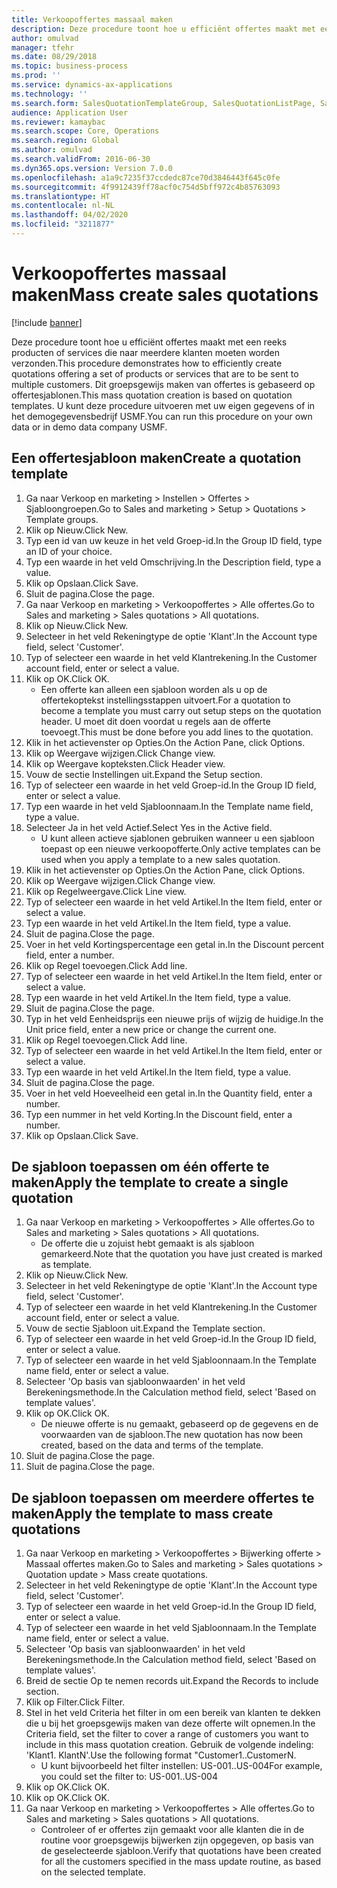 ```yaml
---
title: Verkoopoffertes massaal maken
description: Deze procedure toont hoe u efficiënt offertes maakt met een reeks producten of services die naar meerdere klanten moeten worden verzonden.
author: omulvad
manager: tfehr
ms.date: 08/29/2018
ms.topic: business-process
ms.prod: ''
ms.service: dynamics-ax-applications
ms.technology: ''
ms.search.form: SalesQuotationTemplateGroup, SalesQuotationListPage, SalesCreateQuotation, SalesQuotationTable, SysQueryForm
audience: Application User
ms.reviewer: kamaybac
ms.search.scope: Core, Operations
ms.search.region: Global
ms.author: omulvad
ms.search.validFrom: 2016-06-30
ms.dyn365.ops.version: Version 7.0.0
ms.openlocfilehash: a1a9c7235f37ccdedc87ce70d3846443f645c0fe
ms.sourcegitcommit: 4f9912439ff78acf0c754d5bff972c4b85763093
ms.translationtype: HT
ms.contentlocale: nl-NL
ms.lasthandoff: 04/02/2020
ms.locfileid: "3211877"
---
```

# <a name="mass-create-sales-quotations"></a><span data-ttu-id="e5377-103">Verkoopoffertes massaal maken</span><span class="sxs-lookup"><span data-stu-id="e5377-103">Mass create sales quotations</span></span>

[!include [banner](../../includes/banner.md)]

<span data-ttu-id="e5377-104">Deze procedure toont hoe u efficiënt offertes maakt met een reeks producten of services die naar meerdere klanten moeten worden verzonden.</span><span class="sxs-lookup"><span data-stu-id="e5377-104">This procedure demonstrates how to efficiently create quotations offering a set of products or services that are to be sent to multiple customers.</span></span> <span data-ttu-id="e5377-105">Dit groepsgewijs maken van offertes is gebaseerd op offertesjablonen.</span><span class="sxs-lookup"><span data-stu-id="e5377-105">This mass quotation creation is based on quotation templates.</span></span> <span data-ttu-id="e5377-106">U kunt deze procedure uitvoeren met uw eigen gegevens of in het demogegevensbedrijf USMF.</span><span class="sxs-lookup"><span data-stu-id="e5377-106">You can run this procedure on your own data or in demo data company USMF.</span></span>


## <a name="create-a-quotation-template"></a><span data-ttu-id="e5377-107">Een offertesjabloon maken</span><span class="sxs-lookup"><span data-stu-id="e5377-107">Create a quotation template</span></span>
1. <span data-ttu-id="e5377-108">Ga naar Verkoop en marketing > Instellen > Offertes > Sjabloongroepen.</span><span class="sxs-lookup"><span data-stu-id="e5377-108">Go to Sales and marketing > Setup > Quotations > Template groups.</span></span>
2. <span data-ttu-id="e5377-109">Klik op Nieuw.</span><span class="sxs-lookup"><span data-stu-id="e5377-109">Click New.</span></span>
3. <span data-ttu-id="e5377-110">Typ een id van uw keuze in het veld Groep-id.</span><span class="sxs-lookup"><span data-stu-id="e5377-110">In the Group ID field, type an ID of your choice.</span></span>
4. <span data-ttu-id="e5377-111">Typ een waarde in het veld Omschrijving.</span><span class="sxs-lookup"><span data-stu-id="e5377-111">In the Description field, type a value.</span></span>
5. <span data-ttu-id="e5377-112">Klik op Opslaan.</span><span class="sxs-lookup"><span data-stu-id="e5377-112">Click Save.</span></span>
6. <span data-ttu-id="e5377-113">Sluit de pagina.</span><span class="sxs-lookup"><span data-stu-id="e5377-113">Close the page.</span></span>
7. <span data-ttu-id="e5377-114">Ga naar Verkoop en marketing > Verkoopoffertes > Alle offertes.</span><span class="sxs-lookup"><span data-stu-id="e5377-114">Go to Sales and marketing > Sales quotations > All quotations.</span></span>
8. <span data-ttu-id="e5377-115">Klik op Nieuw.</span><span class="sxs-lookup"><span data-stu-id="e5377-115">Click New.</span></span>
9. <span data-ttu-id="e5377-116">Selecteer in het veld Rekeningtype de optie 'Klant'.</span><span class="sxs-lookup"><span data-stu-id="e5377-116">In the Account type field, select 'Customer'.</span></span>
10. <span data-ttu-id="e5377-117">Typ of selecteer een waarde in het veld Klantrekening.</span><span class="sxs-lookup"><span data-stu-id="e5377-117">In the Customer account field, enter or select a value.</span></span>
11. <span data-ttu-id="e5377-118">Klik op OK.</span><span class="sxs-lookup"><span data-stu-id="e5377-118">Click OK.</span></span>
    * <span data-ttu-id="e5377-119">Een offerte kan alleen een sjabloon worden als u op de offertekoptekst instellingsstappen uitvoert.</span><span class="sxs-lookup"><span data-stu-id="e5377-119">For a quotation to become a template you must carry out  setup steps on the quotation header.</span></span> <span data-ttu-id="e5377-120">U moet dit doen voordat u regels aan de offerte toevoegt.</span><span class="sxs-lookup"><span data-stu-id="e5377-120">This must be done before you add lines to the quotation.</span></span>   
12. <span data-ttu-id="e5377-121">Klik in het actievenster op Opties.</span><span class="sxs-lookup"><span data-stu-id="e5377-121">On the Action Pane, click Options.</span></span>
13. <span data-ttu-id="e5377-122">Klik op Weergave wijzigen.</span><span class="sxs-lookup"><span data-stu-id="e5377-122">Click Change view.</span></span>
14. <span data-ttu-id="e5377-123">Klik op Weergave kopteksten.</span><span class="sxs-lookup"><span data-stu-id="e5377-123">Click Header view.</span></span>
15. <span data-ttu-id="e5377-124">Vouw de sectie Instellingen uit.</span><span class="sxs-lookup"><span data-stu-id="e5377-124">Expand the Setup section.</span></span>
16. <span data-ttu-id="e5377-125">Typ of selecteer een waarde in het veld Groep-id.</span><span class="sxs-lookup"><span data-stu-id="e5377-125">In the Group ID field, enter or select a value.</span></span>
17. <span data-ttu-id="e5377-126">Typ een waarde in het veld Sjabloonnaam.</span><span class="sxs-lookup"><span data-stu-id="e5377-126">In the Template name field, type a value.</span></span>
18. <span data-ttu-id="e5377-127">Selecteer Ja in het veld Actief.</span><span class="sxs-lookup"><span data-stu-id="e5377-127">Select Yes in the Active field.</span></span>
    * <span data-ttu-id="e5377-128">U kunt alleen actieve sjablonen gebruiken wanneer u een sjabloon toepast op een nieuwe verkoopofferte.</span><span class="sxs-lookup"><span data-stu-id="e5377-128">Only active templates can be used when you apply a template to a new sales quotation.</span></span>  
19. <span data-ttu-id="e5377-129">Klik in het actievenster op Opties.</span><span class="sxs-lookup"><span data-stu-id="e5377-129">On the Action Pane, click Options.</span></span>
20. <span data-ttu-id="e5377-130">Klik op Weergave wijzigen.</span><span class="sxs-lookup"><span data-stu-id="e5377-130">Click Change view.</span></span>
21. <span data-ttu-id="e5377-131">Klik op Regelweergave.</span><span class="sxs-lookup"><span data-stu-id="e5377-131">Click Line view.</span></span>
22. <span data-ttu-id="e5377-132">Typ of selecteer een waarde in het veld Artikel.</span><span class="sxs-lookup"><span data-stu-id="e5377-132">In the Item field, enter or select a value.</span></span>
23. <span data-ttu-id="e5377-133">Typ een waarde in het veld Artikel.</span><span class="sxs-lookup"><span data-stu-id="e5377-133">In the Item field, type a value.</span></span>
24. <span data-ttu-id="e5377-134">Sluit de pagina.</span><span class="sxs-lookup"><span data-stu-id="e5377-134">Close the page.</span></span>
25. <span data-ttu-id="e5377-135">Voer in het veld Kortingspercentage een getal in.</span><span class="sxs-lookup"><span data-stu-id="e5377-135">In the Discount percent field, enter a number.</span></span>
26. <span data-ttu-id="e5377-136">Klik op Regel toevoegen.</span><span class="sxs-lookup"><span data-stu-id="e5377-136">Click Add line.</span></span>
27. <span data-ttu-id="e5377-137">Typ of selecteer een waarde in het veld Artikel.</span><span class="sxs-lookup"><span data-stu-id="e5377-137">In the Item field, enter or select a value.</span></span>
28. <span data-ttu-id="e5377-138">Typ een waarde in het veld Artikel.</span><span class="sxs-lookup"><span data-stu-id="e5377-138">In the Item field, type a value.</span></span>
29. <span data-ttu-id="e5377-139">Sluit de pagina.</span><span class="sxs-lookup"><span data-stu-id="e5377-139">Close the page.</span></span>
30. <span data-ttu-id="e5377-140">Typ in het veld Eenheidsprijs een nieuwe prijs of wijzig de huidige.</span><span class="sxs-lookup"><span data-stu-id="e5377-140">In the Unit price field, enter a new price or change the current one.</span></span>
31. <span data-ttu-id="e5377-141">Klik op Regel toevoegen.</span><span class="sxs-lookup"><span data-stu-id="e5377-141">Click Add line.</span></span>
32. <span data-ttu-id="e5377-142">Typ of selecteer een waarde in het veld Artikel.</span><span class="sxs-lookup"><span data-stu-id="e5377-142">In the Item field, enter or select a value.</span></span>
33. <span data-ttu-id="e5377-143">Typ een waarde in het veld Artikel.</span><span class="sxs-lookup"><span data-stu-id="e5377-143">In the Item field, type a value.</span></span>
34. <span data-ttu-id="e5377-144">Sluit de pagina.</span><span class="sxs-lookup"><span data-stu-id="e5377-144">Close the page.</span></span>
35. <span data-ttu-id="e5377-145">Voer in het veld Hoeveelheid een getal in.</span><span class="sxs-lookup"><span data-stu-id="e5377-145">In the Quantity field, enter a number.</span></span>
36. <span data-ttu-id="e5377-146">Typ een nummer in het veld Korting.</span><span class="sxs-lookup"><span data-stu-id="e5377-146">In the Discount field, enter a number.</span></span>
37. <span data-ttu-id="e5377-147">Klik op Opslaan.</span><span class="sxs-lookup"><span data-stu-id="e5377-147">Click Save.</span></span>

## <a name="apply-the-template-to-create-a-single-quotation"></a><span data-ttu-id="e5377-148">De sjabloon toepassen om één offerte te maken</span><span class="sxs-lookup"><span data-stu-id="e5377-148">Apply the template to create a single quotation</span></span>
1. <span data-ttu-id="e5377-149">Ga naar Verkoop en marketing > Verkoopoffertes > Alle offertes.</span><span class="sxs-lookup"><span data-stu-id="e5377-149">Go to Sales and marketing > Sales quotations > All quotations.</span></span>
    * <span data-ttu-id="e5377-150">De offerte die u zojuist hebt gemaakt is als sjabloon gemarkeerd.</span><span class="sxs-lookup"><span data-stu-id="e5377-150">Note that the quotation you have just created is marked as template.</span></span>  
2. <span data-ttu-id="e5377-151">Klik op Nieuw.</span><span class="sxs-lookup"><span data-stu-id="e5377-151">Click New.</span></span>
3. <span data-ttu-id="e5377-152">Selecteer in het veld Rekeningtype de optie 'Klant'.</span><span class="sxs-lookup"><span data-stu-id="e5377-152">In the Account type field, select 'Customer'.</span></span>
4. <span data-ttu-id="e5377-153">Typ of selecteer een waarde in het veld Klantrekening.</span><span class="sxs-lookup"><span data-stu-id="e5377-153">In the Customer account field, enter or select a value.</span></span>
5. <span data-ttu-id="e5377-154">Vouw de sectie Sjabloon uit.</span><span class="sxs-lookup"><span data-stu-id="e5377-154">Expand the Template section.</span></span>
6. <span data-ttu-id="e5377-155">Typ of selecteer een waarde in het veld Groep-id.</span><span class="sxs-lookup"><span data-stu-id="e5377-155">In the Group ID field, enter or select a value.</span></span>
7. <span data-ttu-id="e5377-156">Typ of selecteer een waarde in het veld Sjabloonnaam.</span><span class="sxs-lookup"><span data-stu-id="e5377-156">In the Template name field, enter or select a value.</span></span>
8. <span data-ttu-id="e5377-157">Selecteer 'Op basis van sjabloonwaarden' in het veld Berekeningsmethode.</span><span class="sxs-lookup"><span data-stu-id="e5377-157">In the Calculation method field, select 'Based on template values'.</span></span>
9. <span data-ttu-id="e5377-158">Klik op OK.</span><span class="sxs-lookup"><span data-stu-id="e5377-158">Click OK.</span></span>
    * <span data-ttu-id="e5377-159">De nieuwe offerte is nu gemaakt, gebaseerd op de gegevens en de voorwaarden van de sjabloon.</span><span class="sxs-lookup"><span data-stu-id="e5377-159">The new quotation has now been created, based on the data and terms of the template.</span></span>  
10. <span data-ttu-id="e5377-160">Sluit de pagina.</span><span class="sxs-lookup"><span data-stu-id="e5377-160">Close the page.</span></span>
11. <span data-ttu-id="e5377-161">Sluit de pagina.</span><span class="sxs-lookup"><span data-stu-id="e5377-161">Close the page.</span></span>

## <a name="apply-the-template-to-mass-create-quotations"></a><span data-ttu-id="e5377-162">De sjabloon toepassen om meerdere offertes te maken</span><span class="sxs-lookup"><span data-stu-id="e5377-162">Apply the template to mass create quotations</span></span>
1. <span data-ttu-id="e5377-163">Ga naar Verkoop en marketing > Verkoopoffertes > Bijwerking offerte > Massaal offertes maken.</span><span class="sxs-lookup"><span data-stu-id="e5377-163">Go to Sales and marketing > Sales quotations > Quotation update > Mass create quotations.</span></span>
2. <span data-ttu-id="e5377-164">Selecteer in het veld Rekeningtype de optie 'Klant'.</span><span class="sxs-lookup"><span data-stu-id="e5377-164">In the Account type field, select 'Customer'.</span></span>
3. <span data-ttu-id="e5377-165">Typ of selecteer een waarde in het veld Groep-id.</span><span class="sxs-lookup"><span data-stu-id="e5377-165">In the Group ID field, enter or select a value.</span></span>
4. <span data-ttu-id="e5377-166">Typ of selecteer een waarde in het veld Sjabloonnaam.</span><span class="sxs-lookup"><span data-stu-id="e5377-166">In the Template name field, enter or select a value.</span></span>
5. <span data-ttu-id="e5377-167">Selecteer 'Op basis van sjabloonwaarden' in het veld Berekeningsmethode.</span><span class="sxs-lookup"><span data-stu-id="e5377-167">In the Calculation method field, select 'Based on template values'.</span></span>
6. <span data-ttu-id="e5377-168">Breid de sectie Op te nemen records uit.</span><span class="sxs-lookup"><span data-stu-id="e5377-168">Expand the Records to include section.</span></span>
7. <span data-ttu-id="e5377-169">Klik op Filter.</span><span class="sxs-lookup"><span data-stu-id="e5377-169">Click Filter.</span></span>
8. <span data-ttu-id="e5377-170">Stel in het veld Criteria het filter in om een bereik van klanten te dekken die u bij het groepsgewijs maken van deze offerte wilt opnemen.</span><span class="sxs-lookup"><span data-stu-id="e5377-170">In the Criteria field, set the filter to cover a range of customers you want to include in this mass quotation creation.</span></span> <span data-ttu-id="e5377-171">Gebruik de volgende indeling: 'Klant1. KlantN'.</span><span class="sxs-lookup"><span data-stu-id="e5377-171">Use the following format "Customer1..CustomerN.</span></span>
    * <span data-ttu-id="e5377-172">U kunt bijvoorbeeld het filter instellen: US-001..US-004</span><span class="sxs-lookup"><span data-stu-id="e5377-172">For example, you could set the filter to: US-001..US-004</span></span>  
9. <span data-ttu-id="e5377-173">Klik op OK.</span><span class="sxs-lookup"><span data-stu-id="e5377-173">Click OK.</span></span>
10. <span data-ttu-id="e5377-174">Klik op OK.</span><span class="sxs-lookup"><span data-stu-id="e5377-174">Click OK.</span></span>
11. <span data-ttu-id="e5377-175">Ga naar Verkoop en marketing > Verkoopoffertes > Alle offertes.</span><span class="sxs-lookup"><span data-stu-id="e5377-175">Go to Sales and marketing > Sales quotations > All quotations.</span></span>
    * <span data-ttu-id="e5377-176">Controleer of er offertes zijn gemaakt voor alle klanten die in de routine voor groepsgewijs bijwerken zijn opgegeven, op basis van de geselecteerde sjabloon.</span><span class="sxs-lookup"><span data-stu-id="e5377-176">Verify that quotations have been created for all the customers specified in the mass update routine, as based on the selected template.</span></span>  

